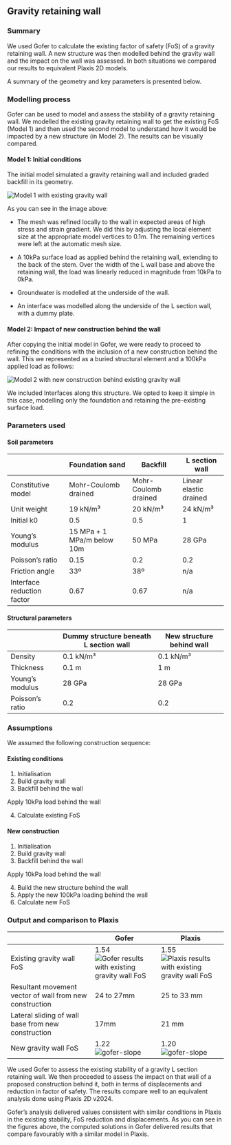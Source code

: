 ## Gravity retaining wall

### Summary

We used Gofer to calculate the existing factor of safety (FoS) of a gravity retaining wall. A new structure was then modelled behind the gravity wall and the impact on the wall was assessed. In both situations we compared our results to equivalent Plaxis 2D models.

A summary of the geometry and key parameters is presented below.

### Modelling process

Gofer can be used to model and assess the stability of a gravity retaining wall. We modelled the existing gravity retaining wall to get the existing FoS (Model 1) and then used the second model to understand how it would be impacted by a new structure (in Model 2). The results can be visually compared. 

#### Model 1: Initial conditions

The initial model simulated a gravity retaining wall and included graded backfill in its geometry.

![Model 1 with existing gravity wall](https://b2c-templates-arup.s3-eu-west-1.amazonaws.com/gofer/validationImages/geometry_modelled_wall-with-graded-backfill.png)

As you can see in the image above:
- The mesh was refined locally to the wall in expected areas of high stress and strain gradient. We did this by adjusting the local element size at the appropriate model vertices to 0.1m. The remaining vertices were left at the automatic mesh size.

- A 10kPa surface load as applied behind the retaining wall, extending to the back of the stem. Over the width of the L wall base and above the retaining wall, the load was linearly reduced in magnitude from 10kPa to 0kPa. 
-  Groundwater is modelled at the underside of the wall.

- An interface was modelled along the underside of the L section wall, with a dummy plate.

#### Model 2: Impact of new construction behind the wall

After copying the initial model in Gofer, we were ready to proceed to refining the conditions with the inclusion of a new construction behind the wall. This we represented as a buried structural element and a 100kPa applied load as follows: 

![Model 2 with new construction behind existing gravity wall](https://b2c-templates-arup.s3-eu-west-1.amazonaws.com/gofer/validationImages/new-construction-wall-refined-model.png)

We included Interfaces along this structure. We opted to keep it simple in this case, modelling only the foundation and retaining the pre-existing surface load.

### Parameters used

#### Soil parameters

| | Foundation sand | Backfill |	L section wall |
|---|---|---|---|
| Constitutive model |	Mohr-Coulomb drained |	Mohr-Coulomb drained |	Linear elastic drained |
| Unit weight |	19 kN/m³ |	20 kN/m³ |	24 kN/m³ |
| Initial k0	| 0.5 |	0.5 |	1 |
| Young’s modulus |	15 MPa + 1 MPa/m below 10m |	50 MPa | 28 GPa |
| Poisson’s ratio	| 0.15 |	0.2 |	0.2 |
| Friction angle |	33º |	38º |	n/a |
| Interface reduction factor |	0.67 |	0.67 |	n/a |

#### Structural parameters

| | Dummy structure beneath L section wall |	New structure behind wall |
|---|---|---|
| Density |	0.1 kN/m³ |	0.1 kN/m³ |
| Thickness |	0.1 m |	1 m |
| Young’s modulus |	28 GPa |	28 GPa |
| Poisson’s ratio |	0.2 |	0.2 |

### Assumptions

We assumed the following construction sequence:

<div class="begin-examples"></div>

#### Existing conditions
1.	Initialisation
2.	Build gravity wall
3.	Backfill behind the wall

Apply 10kPa load behind the wall

4.	Calculate existing FoS	
<div class="end-examples"></div>

<div class="begin-examples"></div>

#### New construction
1.	Initialisation
2.	Build gravity wall
3.	Backfill behind the wall

Apply 10kPa load behind the wall

4.	Build the new structure behind the wall
5.	Apply the new 100kPa loading behind the wall
6.	Calculate new FoS

<div class="end-examples"></div>

### Output and comparison to Plaxis

| | Gofer	| Plaxis |
|---|---|---|
| Existing gravity wall FoS | 1.54 ![Gofer results with existing gravity wall FoS](https://b2c-templates-arup.s3-eu-west-1.amazonaws.com/gofer/validationImages/Gofer_existing-gravity-wall-FoS.png)| 1.55  ![Plaxis results with existing gravity wall FoS](https://b2c-templates-arup.s3-eu-west-1.amazonaws.com/gofer/validationImages/Plaxis_existing-gravity-wall-FoS.png)|
| Resultant movement vector of wall from new construction | 24 to 27mm | 25 to 33 mm |
| Lateral sliding of wall base from new construction | 17mm | 21 mm |
| New gravity wall FoS | 1.22 ![gofer-slope](https://b2c-templates-arup.s3-eu-west-1.amazonaws.com/gofer/validationImages/Gofer_new-gravity-wall-FoS.png)| 1.20 ![gofer-slope](https://b2c-templates-arup.s3-eu-west-1.amazonaws.com/gofer/validationImages/Plaxis_new-gravity-wall-FoS.png)|

We used Gofer to assess the existing stability of a gravity L section retaining wall. We then proceeded to assess the impact on that wall of a proposed construction behind it, both in terms of displacements and reduction in factor of safety. The results compare well to an equivalent analysis done using Plaxis 2D v2024.

Gofer’s analysis delivered values consistent with similar conditions in Plaxis in the existing stability, FoS reduction and displacements. As you can see in the figures above, the computed solutions in Gofer delivered results that compare favourably with a similar model in Plaxis.
